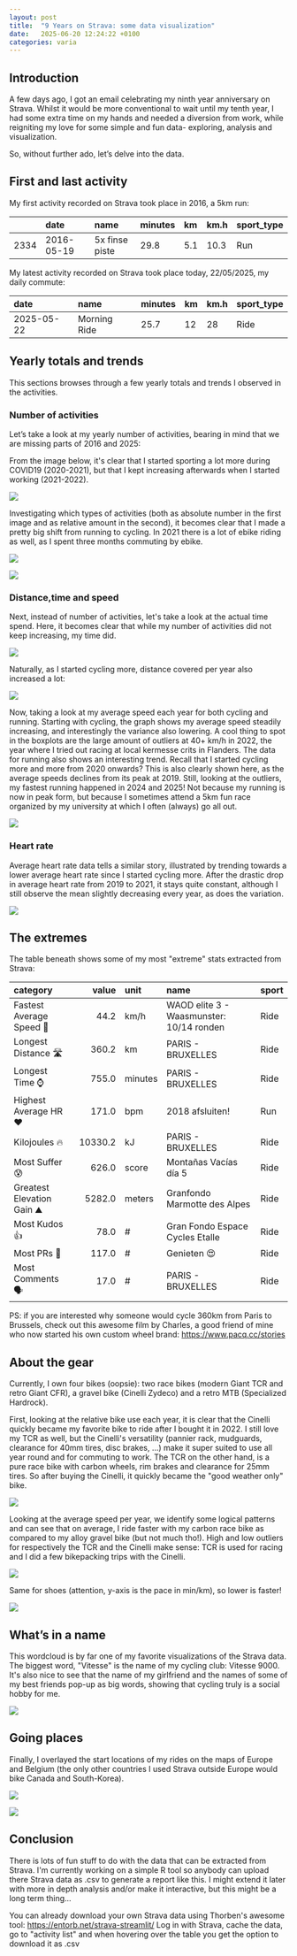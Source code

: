 ```yaml
---
layout: post
title:  "9 Years on Strava: some data visualization"
date:   2025-06-20 12:24:22 +0100
categories: varia
---
```


## Introduction

A few days ago, I got an email celebrating my ninth year anniversary on
Strava. Whilst it would be more conventional to wait until my tenth
year, I had some extra time on my hands and needed a diversion from
work, while reigniting my love for some simple and fun data- exploring,
analysis and visualization.

So, without further ado, let’s delve into the data.

## First and last activity

My first activity recorded on Strava took place in 2016, a 5km run:

<table>
<thead>
<tr>
<th style="text-align: left;"></th>
<th style="text-align: left;">date</th>
<th style="text-align: left;">name</th>
<th style="text-align: left;">minutes</th>
<th style="text-align: left;">km</th>
<th style="text-align: left;">km.h</th>
<th style="text-align: left;">sport_type</th>
</tr>
</thead>
<tbody>
<tr>
<td style="text-align: left;">2334</td>
<td style="text-align: left;">2016-05-19</td>
<td style="text-align: left;">5x finse piste</td>
<td style="text-align: left;">29.8</td>
<td style="text-align: left;">5.1</td>
<td style="text-align: left;">10.3</td>
<td style="text-align: left;">Run</td>
</tr>
</tbody>
</table>

My latest activity recorded on Strava took place today, 22/05/2025, my
daily commute:

<table>
<thead>
<tr>
<th style="text-align: left;">date</th>
<th style="text-align: left;">name</th>
<th style="text-align: left;">minutes</th>
<th style="text-align: left;">km</th>
<th style="text-align: left;">km.h</th>
<th style="text-align: left;">sport_type</th>
</tr>
</thead>
<tbody>
<tr>
<td style="text-align: left;">2025-05-22</td>
<td style="text-align: left;">Morning Ride</td>
<td style="text-align: left;">25.7</td>
<td style="text-align: left;">12</td>
<td style="text-align: left;">28</td>
<td style="text-align: left;">Ride</td>
</tr>
</tbody>
</table>

## Yearly totals and trends

This sections browses through a few yearly totals and trends I observed
in the activities.

### Number of activities

Let’s take a look at my yearly number of activities, bearing in mind
that we are missing parts of 2016 and 2025:

From the image below, it's clear that I started sporting a lot more during
COVID19 (2020-2021), but that I kept increasing afterwards when I started working (2021-2022).

![](/docs/assets/strava_files/figure-markdown_strict/unnamed-chunk-4-1.png)

Investigating which types of activities (both as absolute number in the first
  image and as relative amount in the second), it becomes clear that I made
  a pretty big shift from running to cycling. In 2021 there is a lot of ebike
  riding as well, as I spent three months commuting by ebike.

![](/docs/assets/strava_files/figure-markdown_strict/unnamed-chunk-5-1.png)

![](/docs/assets/strava_files/figure-markdown_strict/unnamed-chunk-6-1.png)

### Distance,time and speed

Next, instead of number of activities, let's take a look at the actual time
spend. Here, it becomes clear that while my number of activities did not keep
increasing, my time did.

![](/docs/assets/strava_files/figure-markdown_strict/unnamed-chunk-7-1.png)

Naturally, as I started cycling more, distance covered per year also increased
a lot:

![](/docs/assets/strava_files/figure-markdown_strict/unnamed-chunk-8-1.png)

Now, taking a look at my average speed each year for both cycling and running.
Starting with cycling, the graph shows my average speed steadily increasing,
and interestingly the variance also lowering. A cool thing to spot in the boxplots
are the large amount of outliers at 40+ km/h in 2022, the year where I tried
out racing at local kermesse crits in Flanders. The data for running also shows an interesting
trend. Recall that I started cycling more and more from 2020 onwards? This is
also clearly shown here, as the average speeds declines from its peak at 2019.
Still, looking at the outliers, my fastest running happened in 2024 and 2025!
Not because my running is now in peak form, but because I sometimes attend a
5km fun race organized by my university at which I often (always) go all out.

![](/docs/assets/strava_files/figure-markdown_strict/unnamed-chunk-9-1.png)

### Heart rate

Average heart rate data tells a similar story, illustrated by trending towards
a lower average heart rate since I started cycling more. After the drastic drop
in average heart rate from 2019 to 2021, it stays quite constant, although I still
observe the mean slightly decreasing every year, as does the variation.

![](/docs/assets/strava_files/figure-markdown_strict/unnamed-chunk-10-1.png)

## The extremes

The table beneath shows some of my most "extreme" stats extracted from Strava:

<table>
<colgroup>
<col style="width: 29%" />
<col style="width: 8%" />
<col style="width: 8%" />
<col style="width: 46%" />
<col style="width: 6%" />
</colgroup>
<thead>
<tr>
<th style="text-align: left;">category</th>
<th style="text-align: right;">value</th>
<th style="text-align: left;">unit</th>
<th style="text-align: left;">name</th>
<th style="text-align: left;">sport</th>
</tr>
</thead>
<tbody>
<tr>
<td style="text-align: left;">Fastest Average Speed 🚴️</td>
<td style="text-align: right;">44.2</td>
<td style="text-align: left;">km/h</td>
<td style="text-align: left;">WAOD elite 3 - Waasmunster: 10/14
ronden</td>
<td style="text-align: left;">Ride</td>
</tr>
<tr>
<td style="text-align: left;">Longest Distance 🛣️</td>
<td style="text-align: right;">360.2</td>
<td style="text-align: left;">km</td>
<td style="text-align: left;">PARIS - BRUXELLES</td>
<td style="text-align: left;">Ride</td>
</tr>
<tr>
<td style="text-align: left;">Longest Time ⌚</td>
<td style="text-align: right;">755.0</td>
<td style="text-align: left;">minutes</td>
<td style="text-align: left;">PARIS - BRUXELLES</td>
<td style="text-align: left;">Ride</td>
</tr>
<tr>
<td style="text-align: left;">Highest Average HR ❤️</td>
<td style="text-align: right;">171.0</td>
<td style="text-align: left;">bpm</td>
<td style="text-align: left;">2018 afsluiten!</td>
<td style="text-align: left;">Run</td>
</tr>
<tr>
<td style="text-align: left;">Kilojoules 🔥</td>
<td style="text-align: right;">10330.2</td>
<td style="text-align: left;">kJ</td>
<td style="text-align: left;">PARIS - BRUXELLES</td>
<td style="text-align: left;">Ride</td>
</tr>
<tr>
<td style="text-align: left;">Most Suffer 😰</td>
<td style="text-align: right;">626.0</td>
<td style="text-align: left;">score</td>
<td style="text-align: left;">Montañas Vacías día 5</td>
<td style="text-align: left;">Ride</td>
</tr>
<tr>
<td style="text-align: left;">Greatest Elevation Gain ⛰️</td>
<td style="text-align: right;">5282.0</td>
<td style="text-align: left;">meters</td>
<td style="text-align: left;">Granfondo Marmotte des Alpes</td>
<td style="text-align: left;">Ride</td>
</tr>
<tr>
<td style="text-align: left;">Most Kudos 👍</td>
<td style="text-align: right;">78.0</td>
<td style="text-align: left;">#</td>
<td style="text-align: left;">Gran Fondo Espace Cycles Etalle</td>
<td style="text-align: left;">Ride</td>
</tr>
<tr>
<td style="text-align: left;">Most PRs 🏅</td>
<td style="text-align: right;">117.0</td>
<td style="text-align: left;">#</td>
<td style="text-align: left;">Genieten 😍</td>
<td style="text-align: left;">Ride</td>
</tr>
<tr>
<td style="text-align: left;">Most Comments 🗣</td>
<td style="text-align: right;">17.0</td>
<td style="text-align: left;">#</td>
<td style="text-align: left;">PARIS - BRUXELLES</td>
<td style="text-align: left;">Ride</td>
</tr>
</tbody>
</table>

PS: if you are interested why someone would cycle 360km from Paris to Brussels,
check out this awesome film by Charles, a good friend of mine who now started
his own custom wheel brand: https://www.pacq.cc/stories

## About the gear

Currently, I own four bikes (oopsie): two race bikes (modern Giant TCR and retro
Giant CFR), a gravel bike (Cinelli Zydeco) and a retro MTB (Specialized Hardrock).

First, looking at the relative bike use each year, it is clear that the Cinelli
quickly became my favorite bike to ride after I bought it in 2022. I still love
my TCR as well, but the Cinelli's versatility (pannier rack, mudguards, clearance
for 40mm tires, disc brakes, ...) make it super suited to use all year round and for commuting to work.
The TCR on the other hand, is a pure race bike with carbon wheels, rim brakes and clearance for 25mm
tires. So after buying the Cinelli, it quickly became the "good weather only" bike.

![](/docs/assets/strava_files/figure-markdown_strict/unnamed-chunk-12-1.png)

Looking at the average speed per year, we identify some logical patterns and can
see that on average, I ride faster with my carbon race bike as compared to my alloy
gravel bike (but not much tho!). High and low outliers for respectively the TCR and the
Cinelli make sense: TCR is used for racing and I did a few bikepacking trips with
the Cinelli.

![](/docs/assets/strava_files/figure-markdown_strict/unnamed-chunk-13-1.png)

Same for shoes (attention, y-axis is the pace in min/km), so lower is faster!

![](/docs/assets/strava_files/figure-markdown_strict/unnamed-chunk-14-1.png)

## What’s in a name

This wordcloud is by far one of my favorite visualizations of the Strava data.
The biggest word, "Vitesse" is the name of my cycling club: Vitesse 9000. It's
also nice to see that the name of my girlfriend and the names of some of my best
friends pop-up as big words, showing that cycling truly is a social hobby for me.

![](/docs/assets/strava_files/figure-markdown_strict/unnamed-chunk-15-1.png)

## Going places

Finally, I overlayed the start locations of my rides on the maps of Europe and
Belgium (the only other countries I used Strava outside Europe would bike Canada
  and South-Korea).

![](/docs/assets/strava_files/figure-markdown_strict/unnamed-chunk-16-1.png)

![](/docs/assets/strava_files/figure-markdown_strict/unnamed-chunk-17-1.png)

## Conclusion

There is lots of fun stuff to do with the data that can be extracted from Strava.
I'm currently working on a simple R tool so anybody can upload there Strava data
as .csv to generate a report like this. I might extend it later with more in depth
analysis and/or make it interactive, but this might be a long term thing...

You can already download your own Strava data using Thorben's awesome tool: https://entorb.net/strava-streamlit/
Log in with Strava, cache the data, go to "activity list" and when hovering over the table you get the option
to download it as .csv

